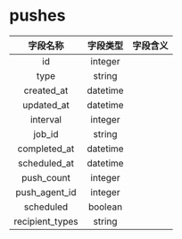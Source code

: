 # pushes

| 字段名称 | 字段类型 | 字段含义 |
| :-----: | :-----: | :-----: 
| id | integer |  |
| type | string |  |
| created_at | datetime |  |
| updated_at | datetime |  |
| interval | integer |  |
| job_id | string |  |
| completed_at | datetime |  |
| scheduled_at | datetime |  |
| push_count | integer |  |
| push_agent_id | integer |  |
| scheduled | boolean |  |
| recipient_types | string |  |

